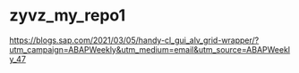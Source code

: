 # zyvz_my_repo1
https://blogs.sap.com/2021/03/05/handy-cl_gui_alv_grid-wrapper/?utm_campaign=ABAPWeekly&utm_medium=email&utm_source=ABAPWeekly_47
